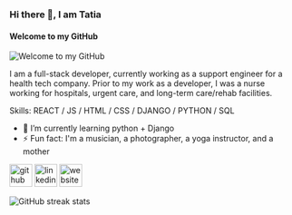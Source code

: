### Hi there 👋, I am Tatia
#### Welcome to my GitHub
![Welcome to my GitHub](https://cemhri.org/wp-content/uploads/2018/04/Home-Four-Banner-Background-Image.png)

I am a full-stack developer, currently working as a support engineer for a health tech company. Prior to my work as a developer, I was a nurse working for hospitals, urgent care, and long-term care/rehab facilities.

Skills: REACT / JS / HTML / CSS / DJANGO / PYTHON / SQL

- 🌱 I’m currently learning python + Django 
- ⚡ Fun fact: I'm a musician, a photographer, a yoga instructor, and a mother 


[<img src='https://cdn.jsdelivr.net/npm/simple-icons@3.0.1/icons/github.svg' alt='github' height='40'>](https://github.com/tatia-burdett)  [<img src='https://cdn.jsdelivr.net/npm/simple-icons@3.0.1/icons/linkedin.svg' alt='linkedin' height='40'>](https://www.linkedin.com/in/tatjanaburdett/)  [<img src='https://cdn.jsdelivr.net/npm/simple-icons@3.0.1/icons/icloud.svg' alt='website' height='40'>](https://tatia-portfolio.vercel.app/)  

![GitHub streak stats](https://streak-stats.demolab.com/?user=tatia-burdett)  

